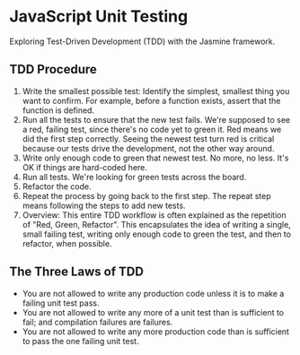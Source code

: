 # JavaScript Unit Testing

Exploring Test-Driven Development (TDD) with the Jasmine framework.

## TDD Procedure
1. Write the smallest possible test: Identify the simplest, smallest thing you want to confirm. For example, before a function exists, assert that the function is defined.
2. Run all the tests to ensure that the new test fails. We're supposed to see a red, failing test, since there's no code yet to green it. Red means we did the first step correctly. Seeing the newest test turn red is critical because our tests drive the development, not the other way around.
3. Write only enough code to green that newest test. No more, no less. It's OK if things are hard-coded here.
4. Run all tests. We're looking for green tests across the board.
5. Refactor the code.
6. Repeat the process by going back to the first step. The repeat step means following the steps to add new tests.
7. Overview: This entire TDD workflow is often explained as the repetition of "Red, Green, Refactor". This encapsulates the idea of writing a single, small failing test, writing only enough code to green the test, and then to refactor, when possible.

## The Three Laws of TDD
* You are not allowed to write any production code unless it is to make a failing unit test pass.
* You are not allowed to write any more of a unit test than is sufficient to fail; and compilation failures are failures.
* You are not allowed to write any more production code than is sufficient to pass the one failing unit test.
